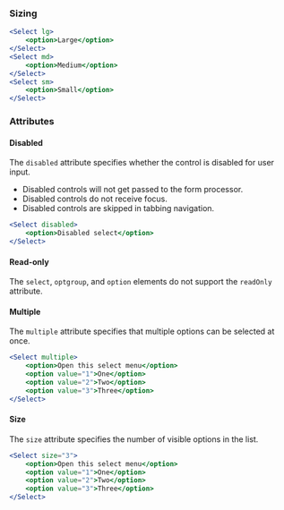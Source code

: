 ### Sizing

```jsx
<Select lg>
    <option>Large</option>
</Select>
<Select md>
    <option>Medium</option>
</Select>
<Select sm>
    <option>Small</option>
</Select>
```

### Attributes

#### Disabled

The `disabled` attribute specifies whether the control is disabled for user input.

* Disabled controls will not get passed to the form processor.
* Disabled controls do not receive focus.
* Disabled controls are skipped in tabbing navigation.

```jsx
<Select disabled>
    <option>Disabled select</option>
</Select>
```

#### Read-only

The `select`, `optgroup`, and `option` elements do not support the `readOnly` attribute.

#### Multiple

The `multiple` attribute specifies that multiple options can be selected at once.

```jsx
<Select multiple>
    <option>Open this select menu</option>
    <option value="1">One</option>
    <option value="2">Two</option>
    <option value="3">Three</option>
</Select>
```

#### Size

The `size` attribute specifies the number of visible options in the list.

```jsx
<Select size="3">
    <option>Open this select menu</option>
    <option value="1">One</option>
    <option value="2">Two</option>
    <option value="3">Three</option>
</Select>
```
